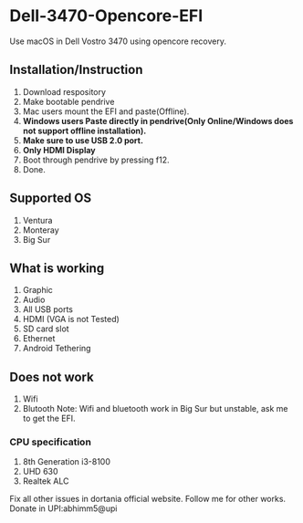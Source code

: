# Dell-3470-Opencore-EFI
Use macOS in Dell Vostro 3470 using opencore recovery.

## Installation/Instruction
1. Download respository
2. Make bootable pendrive
3. Mac users mount the EFI and paste(Offline).
4. **Windows users Paste directly in pendrive(Only Online/Windows does not support offline installation).**
5. **Make sure to use USB 2.0 port.**
6. **Only HDMI Display**
7. Boot through pendrive by pressing f12.
8. Done. 
   
## Supported OS
1. Ventura
2. Monteray
3. Big Sur

## What is working
1. Graphic 
2. Audio
3. All USB ports
4. HDMI (VGA is not Tested)
5. SD card slot
6. Ethernet
7. Android Tethering

## Does not work
1. Wifi 
2. Blutooth
Note: Wifi and bluetooth work in Big Sur but unstable, ask me to get the EFI.

### CPU specification
1. 8th Generation i3-8100
2. UHD 630
3. Realtek ALC

Fix all other issues in dortania official website.
Follow me for other works.
Donate in UPI:abhimm5@upi
   
